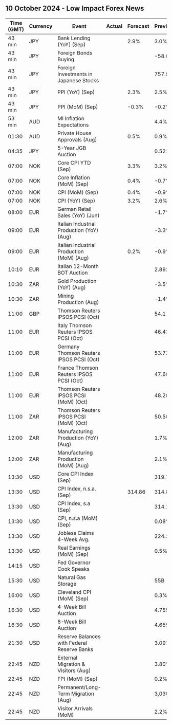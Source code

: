 ## 10 October 2024 - Low Impact Forex News

| Time (GMT) | Currency | Event | Actual | Forecast | Previous |
|------|----------|-------|--------|----------|----------|
| 43 min | JPY | Bank Lending (YoY) (Sep) |  | 2.9% | 3.0% |
| 43 min | JPY | Foreign Bonds Buying |  |  | -58.0B |
| 43 min | JPY | Foreign Investments in Japanese Stocks |  |  | 757.9B |
| 43 min | JPY | PPI (YoY) (Sep) |  | 2.3% | 2.5% |
| 43 min | JPY | PPI (MoM) (Sep) |  | -0.3% | -0.2% |
| 53 min | AUD | MI Inflation Expectations |  |  | 4.4% |
| 01:30 | AUD | Private House Approvals (Aug) |  | 0.5% | 0.9% |
| 04:35 | JPY | 5-Year JGB Auction |  |  | 0.521% |
| 07:00 | NOK | Core CPI YTD (Sep) |  | 3.3% | 3.2% |
| 07:00 | NOK | Core Inflation (MoM) (Sep) |  | 0.4% | -0.7% |
| 07:00 | NOK | CPI (MoM) (Sep) |  | 0.4% | -0.9% |
| 07:00 | NOK | CPI (YoY) (Sep) |  | 3.2% | 2.6% |
| 08:00 | EUR | German Retail Sales (YoY) (Jun) |  |  | -1.7% |
| 09:00 | EUR | Italian Industrial Production (YoY) (Aug) |  |  | -3.3% |
| 09:00 | EUR | Italian Industrial Production (MoM) (Aug) |  | 0.2% | -0.9% |
| 10:10 | EUR | Italian 12-Month BOT Auction |  |  | 2.892% |
| 10:30 | ZAR | Gold Production (YoY) (Aug) |  |  | -3.5% |
| 10:30 | ZAR | Mining Production (Aug) |  |  | -1.4% |
| 11:00 | GBP | Thomson Reuters IPSOS PCSI (Oct) |  |  | 54.1 |
| 11:00 | EUR | Italy Thomson Reuters IPSOS PCSI (Oct) |  |  | 46.43 |
| 11:00 | EUR | Germany Thomson Reuters IPSOS PCSI (Oct) |  |  | 53.72 |
| 11:00 | EUR | France Thomson Reuters IPSOS PCSI (Oct) |  |  | 47.60 |
| 11:00 | EUR | Thomson Reuters IPSOS PCSI (MoM) (Oct) |  |  | 48.28 |
| 11:00 | ZAR | Thomson Reuters IPSOS PCSI (MoM) (Oct) |  |  | 50.50 |
| 12:00 | ZAR | Manufacturing Production (YoY) (Aug) |  |  | 1.7% |
| 12:00 | ZAR | Manufacturing Production (MoM) (Aug) |  |  | 2.1% |
| 13:30 | USD | Core CPI Index (Sep) |  |  | 319.77 |
| 13:30 | USD | CPI Index, n.s.a. (Sep) |  | 314.86 | 314.80 |
| 13:30 | USD | CPI Index, s.a (Sep) |  |  | 314.12 |
| 13:30 | USD | CPI, n.s.a (MoM) (Sep) |  |  | 0.08% |
| 13:30 | USD | Jobless Claims 4-Week Avg. |  |  | 224.25K |
| 13:30 | USD | Real Earnings (MoM) (Sep) |  |  | 0.5% |
| 14:15 | USD | Fed Governor Cook Speaks |  |  |  |
| 15:30 | USD | Natural Gas Storage |  |  | 55B |
| 16:00 | USD | Cleveland CPI (MoM) (Sep) |  |  | 0.3% |
| 16:30 | USD | 4-Week Bill Auction |  |  | 4.755% |
| 16:30 | USD | 8-Week Bill Auction |  |  | 4.655% |
| 21:30 | USD | Reserve Balances with Federal Reserve Banks |  |  | 3.097T |
| 22:45 | NZD | External Migration & Visitors (Aug) |  |  | 3.80% |
| 22:45 | NZD | FPI (MoM) (Sep) |  |  | 0.2% |
| 22:45 | NZD | Permanent/Long-Term Migration (Aug) |  |  | 3,030 |
| 22:45 | NZD | Visitor Arrivals (MoM) |  |  | 2.2% |
